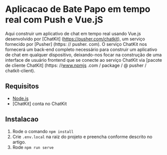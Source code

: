 # Aplicacao de Bate Papo em tempo real com Push e Vue.jS

Aqui construir um aplicativo de chat em tempo real usando Vue.js desenvolvido por [ChatKit] (https://pusher.com/chatkit), um serviço fornecido por [Pusher] (https: // pusher. com). O serviço ChatKit nos fornecerá um back-end completo necessário para construir um aplicativo de chat em qualquer dispositivo, deixando-nos focar na construção de uma interface de usuário frontend que se conecte ao serviço ChatKit via [pacote de cliente ChatKit] (https: //www.npmjs .com / package / @ pusher / chatkit-client).

## Requisitos

* [Node.js](http://nodejs.org/) 
* [ChatKit] conta no ChatKit

## Instalacao

1. Rode o comando `npm install`
2. Crie `.env.local` na raiz do projeto e preencha conforme descrito no artigo.
3. Rode `npm run serve`